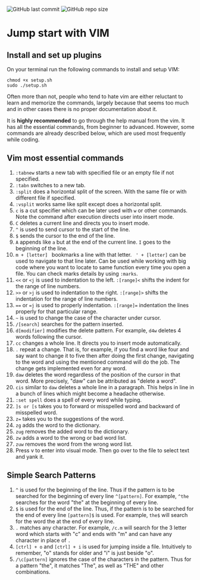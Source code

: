 ![GitHub last commit](https://img.shields.io/github/last-commit/bhargavamakwana/vim-tutorials)
![GitHub repo size](https://img.shields.io/github/repo-size/bhargavamakwana/vim-tutorials)

# Jump start with VIM

## Install and set up plugins

On your terminal run the following commands to install and setup VIM:


`chmod +x setup.sh`
<br>
`sudo ./setup.sh`

Often more than not, people who tend to hate vim are either reluctant to learn and memorize the commands, largely because that seems too much and in other cases there is no proper documentation about it.

It is **highly recommended** to go through the help manual from the vim. It has all the essential commands, from beginner to advanced. However, some commands are already described below, which are used most frequently while coding.

## Vim most essential commands

1. `:tabnew` starts a new tab with specified file or an empty file if not specified.
2. `:tabn` switches to a new tab.
3. `:split` does a horizontal split of the screen. With the same file or with different file if specified.
4. `:vsplit` works same like split except does a horizontal split.
5. `c` is a cut specifier which can be later used with `w` or other commands. Note the command after execution directs user into insert mode.
6. `C` deletes a current line and directs you to insert mode.
7. `^` is used to send cursor to the start of the line.
8. `$` sends the cursor to the end of the line.
9. `A` appends like `a` but at the end of the current line. `I` goes to the beginning of the line.
10. `m + [letter] ` bookmarks a line with that letter. ` ' + [letter]` can be used to navigate to that line later. Can be used while working with big code where you want to locate to same function every time you open a file. You can check marks details by using `:marks`.
11. `<<` or `<j` is used to indentation to the left. `:[range]<` shifts the indent for the range of line numbers.
12. `>>` or `>j` is used to indentation to the right. `:[range]>` shifts the indentation for the range of line numbers.
13. `==` or `=j` is used to properly indentation. `:[range]=` indentation the lines properly for that particular range.
14. `~` is used to change the case of the character under cursor.
15. `/[search]` searches for the pattern inserted.
16. `d[modifier]` modifies the delete pattern. For example, `d4w` deletes 4 words following the cursor.
17. `cc` changes a whole line. It directs you to insert mode automatically.
18. `.` repeat a change. That is, for example, if you find a word like four and say want to change it to five then after doing the first change, navigating to the word and using the mentioned command will do the job. The change gets implemented even for any word.
19. `daw` deletes the word regardless of the position of the cursor in that word. More precisely, "daw" can be attributed as "delete a word".
20. `cis` similar to `daw` deletes a whole line in a paragraph. This helps in line in a bunch of lines which might become a headache otherwise.
21. `:set spell` does a spell of every word while typing.
22. `]s or [s` takes you to forward or misspelled word and backward of misspelled word.
23. `z=` takes you to the suggestions of the word.
24. `zg` adds the word to the dictionary.
25. `zug` removes the added word to the dictionary.
26. `zw` adds a word to the wrong or bad word list.
27. `zuw` removes the word from the wrong word list.
28. Press v to enter into visual mode. Then go over to the file to select text and yank it.
## Simple Search Patterns

1. `^` is used for the beginning of the line. Thus if the pattern is to be searched for the beginning of every line `^[pattern]`. For example, `^the` searches for the word "the" at the beginning of every line.
2. `$` is used for the end of the line. Thus, if the pattern is to be searched for the end of every line `[pattern]$` is used. For example, `the$` will search for the word the at the end of every line.
3. `.` matches any character. For example, `/c.m` will search for the 3 letter word which starts with "c" and ends with "m" and can have any character in place of `.`
4. `[ctrl] + o` and `[ctrl] + i` is used for jumping inside a file. Intuitively to remember, "o" stands for older and "i" is just beside "o".
5. `/\c[pattern]` ignores the case of the characters in the pattern. Thus for a pattern "the", it matches "The", as well as "THE" and other combinations.

